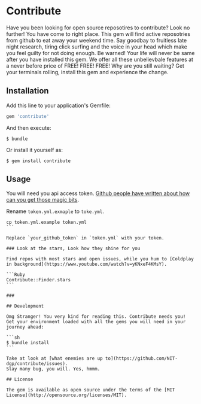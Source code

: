 # Contribute

Have you been looking for open source reposotires to contribute? Look no further! You have come to right place. This gem will find active reposotries from github to eat away your weekend time. Say goodbay to fruitless late night research, tiring click surfing and the voice in your head which make you feel guilty for not doing enough. Be warned! Your life will never be same after you have installed this gem. We offer all these unbelievbale features at a never before price of FREE! FREE! FREE!
Why are you still waiting? Get your terminals rolling, install this gem and experience the change.

## Installation

Add this line to your application's Gemfile:

```ruby
gem 'contribute'
```

And then execute:

    $ bundle

Or install it yourself as:

    $ gem install contribute

## Usage

You will need you api access token. [Github people have written about how can you get those magic bits](https://github.com/blog/1509-personal-api-tokens).

Rename `token.yml.exmaple` to `toke.yml`.
````
cp token.yml.example token.yml
```

Replace `your_github_token` in `token.yml` with your token.

### Look at the stars, Look how they shine for you

Find repos with most stars and open issues, while you hum to [Coldplay in background](https://www.youtube.com/watch?v=yKNxeF4KMsY).

```Ruby
Contribute::Finder.stars
```

###  

## Development

Omg Stranger! You very kind for reading this. Contribute needs you! Get your environment loaded with all the gems you will need in your journey ahead:

```sh
$ bundle install
```

Take at look at [what enemies are up to](https://github.com/NIT-dgp/contribute/issues).
Slay many bug, you will. Yes, hmmm.

## License

The gem is available as open source under the terms of the [MIT License](http://opensource.org/licenses/MIT).

